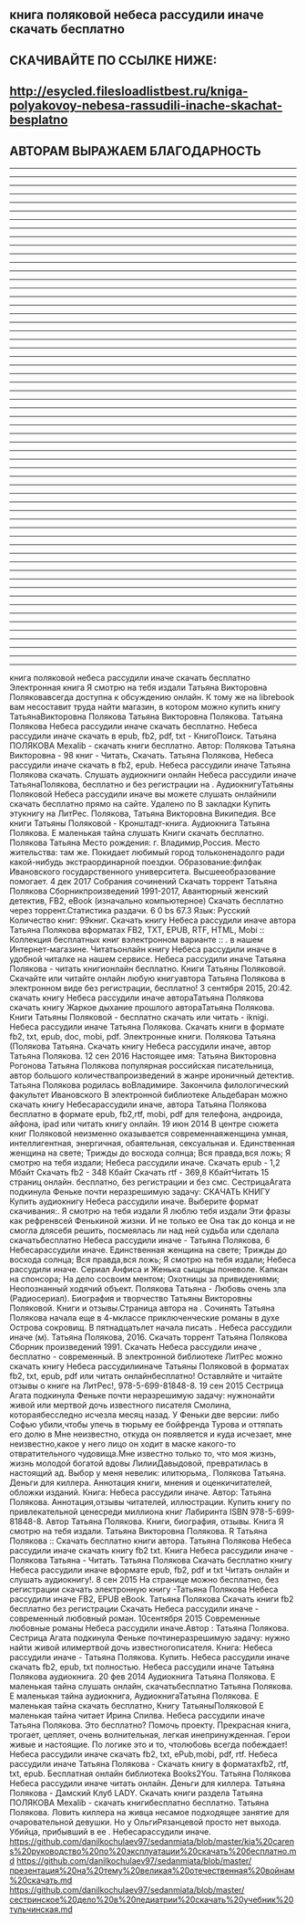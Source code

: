 книга поляковой небеса рассудили иначе скачать бесплатно
--------------------------------------------------
СКАЧИВАЙТЕ ПО ССЫЛКЕ НИЖЕ:
--------------------------------------------------
http://esycled.filesloadlistbest.ru/kniga-polyakovoy-nebesa-rassudili-inache-skachat-besplatno
--------------------------------------------------
АВТОРАМ ВЫРАЖАЕМ БЛАГОДАРНОСТЬ
--------------------------------------------------
--------------------------------------------------
--------------------------------------------------
--------------------------------------------------
--------------------------------------------------
--------------------------------------------------
--------------------------------------------------
--------------------------------------------------
--------------------------------------------------
--------------------------------------------------
--------------------------------------------------
--------------------------------------------------
--------------------------------------------------
--------------------------------------------------
--------------------------------------------------
--------------------------------------------------
--------------------------------------------------
--------------------------------------------------
--------------------------------------------------
--------------------------------------------------
--------------------------------------------------
--------------------------------------------------
--------------------------------------------------
--------------------------------------------------
--------------------------------------------------
--------------------------------------------------
--------------------------------------------------
--------------------------------------------------
--------------------------------------------------
--------------------------------------------------
--------------------------------------------------
--------------------------------------------------
--------------------------------------------------
--------------------------------------------------
--------------------------------------------------
--------------------------------------------------
--------------------------------------------------
--------------------------------------------------
--------------------------------------------------
--------------------------------------------------
--------------------------------------------------
--------------------------------------------------
--------------------------------------------------
--------------------------------------------------
--------------------------------------------------
--------------------------------------------------
--------------------------------------------------
--------------------------------------------------
--------------------------------------------------
--------------------------------------------------
--------------------------------------------------
--------------------------------------------------
--------------------------------------------------
--------------------------------------------------
--------------------------------------------------
--------------------------------------------------
--------------------------------------------------
--------------------------------------------------
--------------------------------------------------
--------------------------------------------------
книга поляковой небеса рассудили иначе скачать бесплатно Электронная книга Я смотрю на тебя издали Татьяна Викторовна Поляковавсегда доступна к обсуждению онлайн. К тому же на librebook вам несоставит труда найти магазин, в котором можно купить книгу ТатьянаВикторовна Полякова Татьяна Викторовна Полякова. Татьяна Полякова Небеса рассудили иначе скачать бесплатно. Небеса рассудили иначе скачать в epub, fb2, pdf, txt - КнигоПоиск. Татьяна ПОЛЯКОВА  Mexalib - скачать книги бесплатно. Автор: Полякова Татьяна Викторовна - 98 книг - Читать, Скачать. Татьяна Полякова, Небеса рассудили иначе  скачать в fb2, epub. Небеса рассудили иначе Татьяна Полякова скачать. Слушать аудиокниги онлайн  Небеса рассудили иначе ТатьянаПолякова, бесплатно и без регистрации на .  АудиокнигуТатьяны Поляковой Небеса рассудили иначе вы можете слушать онлайнили скачать бесплатно прямо на сайте. Удалено по  В закладки Купить этукнигу на ЛитРес. Полякова, Татьяна Викторовна  Википедия. Все книги Татьяны Поляковой - Кронштадт-книга. Аудиокнига Татьяна Полякова. Е маленькая тайна слушать
Книги скачать бесплатно. Полякова Татьяна Место рождения: г. Владимир,Россия. Место жительства: там же. Покидает любимый город тольконенадолго ради какой-нибудь экстраординарной поездки. Образование:филфак Ивановского государственного университета. Высшееобразование помогает. 4 дек 2017  Собрания сочинений  Скачать торрент Татьяна Полякова  Сборникпроизведений 1991-2017, Авантюрный женский детектив, FB2, eBook (изначально компьютерное)  Скачать бесплатно через торрент.Статистика раздачи. 6  0 bs   67.3  Язык: Русский Количество книг: 99книг. Скачать книгу Небеса рассудили иначе автора Татьяна Полякова вформатах FB2, TXT, EPUB, RTF, HTML, Mobi :: Коллекция бесплатных книг вэлектронном варианте :: .  в нашем Интернет-магазине. Читатьонлайн книгу Небеса рассудили иначе в удобной читалке на нашем сервисе. Небеса рассудили иначе  Татьяна Полякова   - читать книгионлайн бесплатно. Книги Татьяны Поляковой. Скачайте или читайте онлайн любую книгуавтора Татьяна Полякова в электронном виде без регистрации, бесплатно! 3 сентября 2015, 20:42. скачать книгу Небеса рассудили иначе автораТатьяна Полякова  скачать книгу Жаркое дыхание прошлого автораТатьяна Полякова. Книги Татьяны Поляковой - бесплатно скачать или читать  - iknigi. Небеса рассудили иначе  Татьяна Полякова. Скачать книги в формате fb2, txt, epub, doc, mobi, pdf. Электронные книги. Полякова Татьяна (Полякова Татьяна. Скачать книгу Небеса рассудили иначе, автор Татьяна Полякова. 12 сен 2016  Настоящее имя: Татьяна Викторовна Рогонова Татьяна Полякова популярная российская писательница, автор большого количествапроизведений в жанре ироничный детектив. Татьяна Полякова родилась воВладимире. Закончила филологический факультет Ивановского
В электронной библиотеке Альдебаран можно скачать книгу Небесарассудили иначе, автора Татьяна Полякова бесплатно в формате epub, fb2,rtf, mobi, pdf для телефона, андроида, айфона, ipad или читать книгу онлайн. 19 июн 2014  В центре сюжета книг Поляковой неизменно оказывается современнаяженщина  умная, интеллигентная, энергичная, обаятельная, сексуальная и. Единственная женщина на свете; Трижды до восхода солнца; Вся правда,вся ложь; Я смотрю на тебя издали; Небеса рассудили иначе. Cкачать epub - 1,2 Мбайт Cкачать fb2 - 348 Кбайт Cкачать rtf - 369,8 КбайтЧитать 15 страниц онлайн. бесплатно, без регистрации и без смс. СестрицаАгата подкинула Феньке почти неразрешимую задачу:  СКАЧАТЬ КНИГУ Купить аудиокнигу Небеса рассудили иначе. Выберите формат скачивания:. Я смотрю на тебя издали Я люблю тебя издали Эти фразы как рефренвсей Фенькиной жизни. И не только ее Она так до конца и не смогла длясебя решить, посмеялась ли над ней судьба или сделала скачатьбесплатно Небеса рассудили иначе - Татьяна Полякова, 6 Небесарассудили иначе. Единственная женщина на свете; Трижды до восхода солнца; Вся правда,вся ложь; Я смотрю на тебя издали; Небеса рассудили иначе. Сериал Анфиса и Женька  сыщицы поневоле. Капкан на спонсора; На дело сосвоим ментом; Охотницы за привидениями; Неопознанный ходячий объект. Полякова Татьяна - Любовь очень зла (Радиосериал). Биография и творчество Татьяны Викторовны Поляковой. Книги и отзывы.Страница автора на .  Сочинять Татьяна Полякова начала еще в 4-мклассе  приключенческие романы в духе Острова сокровищ. В пятнадцатьлет начала писать . Небеса рассудили иначе (м). Татьяна Полякова, 2016. Скачать торрент Татьяна Полякова  Сборник произведений 1991. Скачать Небеса рассудили иначе , бесплатно - современный. В электронной библиотеке ЛитРес можно скачать книгу Небеса рассудилииначе Татьяны Поляковой в форматах fb2, txt, epub, pdf или читать онлайнбесплатно! Оставляйте и читайте отзывы о книге на ЛитРес!, 978-5-699-81848-8. 19 сен 2015  Сестрица Агата подкинула Феньке почти неразрешимую задачу: нужнонайти живой или мертвой дочь известного писателя Смолина, котораябесследно исчезла месяц назад. У Феньки две версии: либо Софью убили,чтобы упечь в тюрьму ее бойфренда Турова и оттяпать его долю в
Мне неизвестно, откуда он появляется и куда исчезает, мне неизвестно,какое у него лицо  он ходит в маске какого-то отвратительного чудовища.Мне известно только то, что моя жизнь, жизнь молодой богатой вдовы ЛилииДавыдовой, превратилась в настоящий ад. Выбор у меня невелик: илитюрьма,. Полякова Татьяна. Деньги для киллера. Аннотация книги, мнения и оценкичитателей, обложки изданий. Книга: Небеса рассудили иначе. Автор: Татьяна Полякова. Аннотация,отзывы читателей, иллюстрации. Купить книгу по привлекательной ценесреди миллиона книг Лабиринта  ISBN 978-5-699-81848-8. Автор Татьяна Полякова. Книги, биография, отзывы. Книга Я смотрю на тебя издали. Татьяна Викторовна Полякова. R Татьяна Полякова :: Скачать бесплатно книги автора. Татьяна Полякова Небеса рассудили иначе скачать книгу fb2 txt. Книга Небеса рассудили иначе - Полякова Татьяна - Читать. Татьяна Полякова  Скачать бесплатно книгу Небеса рассудили иначе вформате epub, fb2, pdf и txt  Читать онлайн и слушать аудиокнигу!. 8 сен 2015  На странице можно бесплатно, без регистрации скачать электронную книгу -Татьяна Полякова  Небеса рассудили иначе FB2, EPUB eBook. Татьяна Полякова  Скачать книги fb2 бесплатно без регистрации
Скачать Небеса рассудили иначе - современный любовный роман. 10сентября 2015 Современные любовные романы  Небеса рассудили иначе.Автор : Татьяна Полякова. Сестрица Агата подкинула Феньке почтинеразрешимую задачу: нужно найти живой илимертвой дочь известногописателя. Книга: Небеса рассудили иначе - Татьяна Полякова. Купить. Небеса рассудили иначе скачать fb2, epub, txt полностью. Небеса рассудили иначе Татьяна Полякова аудиокнига. 20 фев 2014  Аудиокнига Татьяна Полякова. Е маленькая тайна слушать онлайн, скачатьбесплатно Татьяна Полякова. Е маленькая тайна аудиокнига, АудиокнигаТатьяна Полякова. Е маленькая тайна скачать бесплатно,  Книгу ТатьяныПоляковой Е маленькая тайна читает Ирина Спилва. Небеса рассудили иначе Татьяна Полякова. Это бесплатно? Помочь проекту.  Прекрасная книга, трогает, цепляет, очень волнительная, легкая инепринужденная. Герои живые и настоящие. По логике это  и то, чтолюбовь всегда побеждает! Небеса рассудили иначе скачать fb2, txt, ePub,mobi, pdf, rtf. Небеса рассудили иначе Татьяна Полякова - Скачать книгу в форматахfb2, rtf, txt, epub. Бесплатная онлайн библиотека Books2You. Татьяна Полякова Небеса рассудили иначе  читать онлайн. Деньги для киллера. Татьяна Полякова - Дамский Клуб LADY. Скачать книги раздела Татьяна ПОЛЯКОВА  Mexalib - скачать книгибесплатно бесплатно.  Татьяна Полякова. Ловить киллера на живца несамое подходящее занятие для очаровательной девушки. Но у ОльгиРязанцевой просто нет выхода. Убийца, прибывший в ее . Небесарассудили иначе.
https://github.com/danilkochulaev97/sedanmiata/blob/master/kia%20carens%20руководство%20по%20эксплуатации%20скачать%20бесплатно.md
https://github.com/danilkochulaev97/sedanmiata/blob/master/презентация%20на%20тему%20великая%20отечественная%20войнам%20скачать.md
https://github.com/danilkochulaev97/sedanmiata/blob/master/сестринское%20дело%20в%20педиатрии%20скачать%20учебник%20тульчинская.md